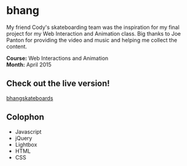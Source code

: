 # bhang

My friend Cody's skateboarding team was the inspiration for my final project for my Web Interaction and Animation class.  Big thanks to Joe Panton for providing the video and music and helping me collect the content.

**Course:**  Web Interactions and Animation  
**Month:**  April 2015

## Check out the live version!
[bhangskateboards](http://karhodes.github.io/mocksites/bhang/)

## Colophon
  * Javascript
  * jQuery
  * Lightbox
  * HTML
  * CSS

